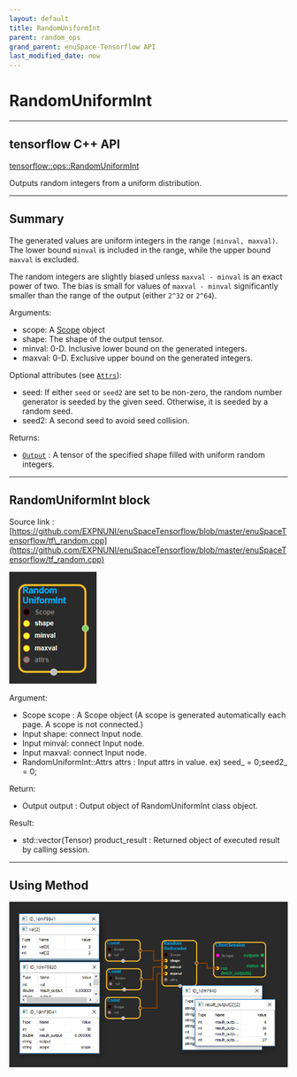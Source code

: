 ```yaml
--- 
layout: default 
title: RandomUniformInt 
parent: random_ops 
grand_parent: enuSpace-Tensorflow API 
last_modified_date: now 
--- 
```


# RandomUniformInt

---

## tensorflow C++ API

[tensorflow::ops::RandomUniformInt](tensorflow::ops::RandomUniformInt)

Outputs random integers from a uniform distribution.

---

## Summary

The generated values are uniform integers in the range `[minval, maxval)`. The lower bound `minval` is included in the range, while the upper bound `maxval` is excluded.

The random integers are slightly biased unless `maxval - minval` is an exact power of two. The bias is small for values of `maxval - minval` significantly smaller than the range of the output \(either `2^32` or `2^64`\).

Arguments:

* scope: A [Scope](https://www.tensorflow.org/api_docs/cc/class/tensorflow/scope.html#classtensorflow_1_1_scope) object
* shape: The shape of the output tensor.
* minval: 0-D. Inclusive lower bound on the generated integers.
* maxval: 0-D. Exclusive upper bound on the generated integers.

Optional attributes \(see [`Attrs`](https://www.tensorflow.org/api_docs/cc/struct/tensorflow/ops/random-uniform-int/attrs.html#structtensorflow_1_1ops_1_1_random_uniform_int_1_1_attrs)\):

* seed: If either `seed` or `seed2` are set to be non-zero, the random number generator is seeded by the given seed. Otherwise, it is seeded by a random seed.
* seed2: A second seed to avoid seed collision.

Returns:

* [`Output`](https://www.tensorflow.org/api_docs/cc/class/tensorflow/output.html#classtensorflow_1_1_output)
  : A tensor of the specified shape filled with uniform random integers.

---

## RandomUniformInt block

Source link : [https://github.com/EXPNUNI/enuSpaceTensorflow/blob/master/enuSpaceTensorflow/tf\_random.cpp](https://github.com/EXPNUNI/enuSpaceTensorflow/blob/master/enuSpaceTensorflow/tf_random.cpp)

![](./assets/random_op/RandomUniformInt1.jpg)

Argument:

* Scope scope : A Scope object \(A scope is generated automatically each page. A scope is not connected.\)
* Input shape: connect  Input node.
* Input minval: connect  Input node.
* Input maxval: connect  Input node.
* RandomUniformInt::Attrs attrs : Input attrs in value. ex\) seed\_ = 0;seed2\_ = 0;

Return:

* Output output : Output object of RandomUniformInt class object.

Result:

* std::vector\(Tensor\) product\_result : Returned object of executed result by calling session.

---

## Using Method

![](./assets/random_op/RandomUniformInt2.jpg)

